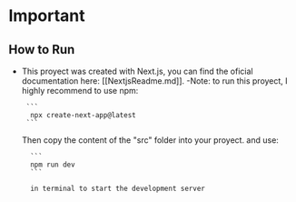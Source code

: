# Important
## How to Run
 - This proyect was created with Next.js, you can find the oficial documentation here: [[NextjsReadme.md]].
 -Note: to run this proyect, I highly recommend to use npm:

        ```
         npx create-next-app@latest
        ```
    Then copy the content of the "src" folder into your proyect. and use:
     

         ```
         npm run dev
         ```

         in terminal to start the development server
